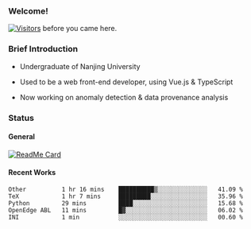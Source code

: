 ### Welcome!

[![Visitors](https://visitor-badge.laobi.icu/badge?page_id=HermitSun.HermitSun)]() before you came here.

### Brief Introduction

- Undergraduate of Nanjing University

- Used to be a web front-end developer, using Vue.js & TypeScript

- Now working on anomaly detection & data provenance analysis

### Status

#### General

[![ReadMe Card](https://github-readme-stats.hermitsun.vercel.app/api?username=HermitSun&count_private=true&show_icons=true)]()

#### Recent Works

<!--START_SECTION:waka-->
```text
Other          1 hr 16 mins    ██████████▒░░░░░░░░░░░░░░   41.09 % 
TeX            1 hr 7 mins     █████████░░░░░░░░░░░░░░░░   35.96 % 
Python         29 mins         ████░░░░░░░░░░░░░░░░░░░░░   15.68 % 
OpenEdge ABL   11 mins         █▓░░░░░░░░░░░░░░░░░░░░░░░   06.02 % 
INI            1 min           ░░░░░░░░░░░░░░░░░░░░░░░░░   00.60 % 
```
<!--END_SECTION:waka-->
